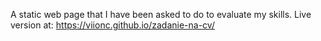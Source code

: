 A static web page that I have been asked to do to evaluate my skills.
Live version at: https://viionc.github.io/zadanie-na-cv/
